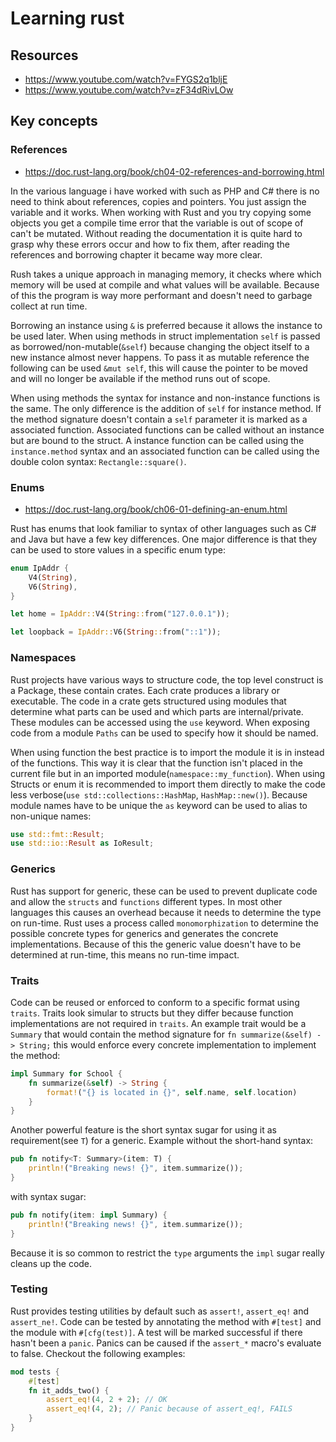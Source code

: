 # Learning rust

## Resources
- https://www.youtube.com/watch?v=FYGS2q1bljE
- https://www.youtube.com/watch?v=zF34dRivLOw 


## Key concepts
### References
- https://doc.rust-lang.org/book/ch04-02-references-and-borrowing.html

In the various language i have worked with such as PHP and C# there is no need to think about references, copies and pointers. 
You just assign the variable and it works. When working with Rust and you try copying some objects you get a compile time error that the variable is out of scope of can't be mutated.
Without reading the documentation it is quite hard to grasp why these errors occur and how to fix them, after reading the references and borrowing chapter it became way more clear. 

Rush takes a unique approach in managing memory, it checks where which memory will be used at compile and what values will be available. Because of this the program is way more performant and doesn't need to garbage collect at  run time. 

Borrowing an instance using `&` is preferred because it allows the instance to be used later. When using methods in struct implementation `self` is passed as borrowed/non-mutable(`&self`) because changing the object itself to a new instance almost never happens.
To pass it as mutable reference the following can be used `&mut self`, this will cause the pointer to be moved and will no longer be available if the method runs out of scope.    

When using methods the syntax for instance and non-instance functions is the same. The only difference is the addition of `self` for instance method. If the method signature doesn't contain a `self` parameter it is marked as a associated function. Associated functions can be called without an instance but are bound to the struct.
A instance function can be called using the `instance.method` syntax and an associated function can be called using the double colon syntax: `Rectangle::square()`.

### Enums
- https://doc.rust-lang.org/book/ch06-01-defining-an-enum.html

Rust has enums that look familiar to syntax of other languages such as C# and Java but have a few key differences. One major difference is that they can be used to store values in a specific enum type:
```rust
enum IpAddr {
    V4(String),
    V6(String),
}

let home = IpAddr::V4(String::from("127.0.0.1"));

let loopback = IpAddr::V6(String::from("::1"));
```

### Namespaces
Rust projects have various ways to structure code, the top level construct is a Package, these contain crates. Each crate produces a library or executable.
The code in a crate gets structured using modules that determine what parts can be used and which parts are internal/private. These modules can be accessed using the `use` keyword.
When exposing code from a module `Paths` can be used to specify how it should be named. 

When using function the best practice is to import the module it is in instead of the functions. This way it is clear that the function isn't placed in the current file but in an imported module(`namespace::my_function`). When using Structs or enum it is recommended to import them directly to make the code less verbose(`use std::collections::HashMap`, `HashMap::new()`).
Because module names have to be unique the `as` keyword can be used to alias to non-unique names:
```rust
use std::fmt::Result;
use std::io::Result as IoResult;
```

### Generics
Rust has support for generic, these can be used to prevent duplicate code and allow the `structs` and `functions` different types. In most other languages this causes an overhead because it needs to determine the type on run-time. 
Rust uses a process called `monomorphization` to determine the possible concrete types for generics and generates the concrete implementations. Because of this the generic value doesn't have to be determined at run-time, this means no run-time impact. 

### Traits
Code can be reused or enforced to conform to a specific format using `traits`. Traits look simular to structs but they differ because function implementations are not required in `traits`. An example trait would be a `Summary` that would contain the method signature for `fn summarize(&self) -> String;` this would enforce every concrete implementation to implement the method:
```rust
impl Summary for School {
    fn summarize(&self) -> String {
        format!("{} is located in {}", self.name, self.location)
    }
}
```

Another powerful feature is the short syntax sugar for using it as requirement(see `T`) for a generic. Example without the short-hand syntax:
```rust
pub fn notify<T: Summary>(item: T) {
    println!("Breaking news! {}", item.summarize());
}
```

with syntax sugar:
```rust
pub fn notify(item: impl Summary) {
    println!("Breaking news! {}", item.summarize());
}
```

Because it is so common to restrict the `type` arguments the `impl` sugar really cleans up the code.

### Testing
Rust provides testing utilities by default such as `assert!`, `assert_eq!` and `assert_ne!`. Code can be tested by annotating the method with `#[test]` and the module with `#[cfg(test)]`. A test will be marked successful if there hasn't been a `panic`. Panics can be caused if the `assert_*` macro's evaluate to false. Checkout the following examples:
```rust
mod tests {
    #[test]
    fn it_adds_two() {
        assert_eq!(4, 2 + 2); // OK
        assert_eq!(4, 2); // Panic because of assert_eq!, FAILS
    }
}
``` 